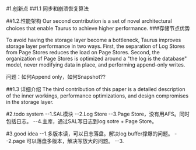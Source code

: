 #1.创新点
##1.1 同步和崩溃恢复算法

##1.2.性能架构
Our second contribution is a set of novel architectural choices that enable Taurus to achieve higher performance. 
###存储节点优势
To avoid having the storage layer become a bottleneck, Taurus improves storage layer performance in two ways. First, the separation of Log Stores from Page Stores reduces the load on Page Stores. Second, the organization of Page Stores is optimized around a "the log is the database" model, never modifying data in place, and performing append-only writes. 

问题：如何Append only，如何Snapshot??

##1.3 详细介绍
The third contribution of this paper is a detailed description of the inner workings, performance optimizations, and design compromises in the storage layer. 

#2.todo
system
--1.SAL模块
--2.Log Store
--3.Page Store，没有用AFS。同时包括日志。
--4.主库，通过SAL写日志到log sotre + Page Store。

#3.good idea
--1.多版本读，可以日志落盘。解决log buffer撑爆的问题。
--2.page 可以落盘多版本，解决写放大的问题。
--3.